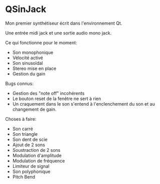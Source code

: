 ﻿QSinJack
========

Mon premier synthétiseur écrit dans l'environnement Qt.

Une entrée midi jack et une sortie audio mono jack.

Ce qui fonctionne pour le moment:

* Son monophonique
* Vélocité activé
* Son sinusoïdal
* Stereo mise en place
* Gestion du gain

Bugs connus:

* Gestion des "note off" incohérents
* Le bouton reset de la fenêtre ne sert à rien
* Un craquement dans le son s'entend à l'enclenchement du son et au changement de gain.

Choses à faire:

* Son carré
* Son triangle
* Son dent de scie
* Ajout de 2 sons
* Soustraction de 2 sons
* Modulation d'amplitude
* Modulation de fréquence
* Limiteur de signal
* Son polyphonique
* Pitch Bend
